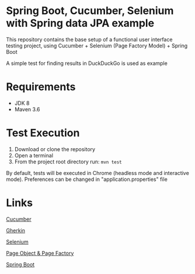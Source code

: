 # Spring Boot, Cucumber, Selenium with Spring data JPA example

This repository contains the base setup of a functional user interface testing project, using Cucumber + Selenium (Page Factory Model) + Spring Boot

A simple test for finding results in DuckDuckGo is used as example

# Requirements

* JDK 8
* Maven 3.6

# Test Execution

1. Download or clone the repository
2. Open a terminal
3. From the project root directory run:   `mvn test`

By default, tests will be executed in Chrome (headless mode and interactive mode). Preferences can be changed in "application.properties" file

# Links
    
   [Cucumber](<https://docs.cucumber.io/>)
   
   [Gherkin](<https://cucumber.io/docs/gherkin/>)
      
   [Selenium](<https://github.com/SeleniumHQ/selenium>)
      
   [Page Object & Page Factory](<https://www.tutorialselenium.com/2019/02/05/page-object-model-selenium-webdriver/>)
   
   [Spring Boot](<https://spring.io/projects/spring-boot>)